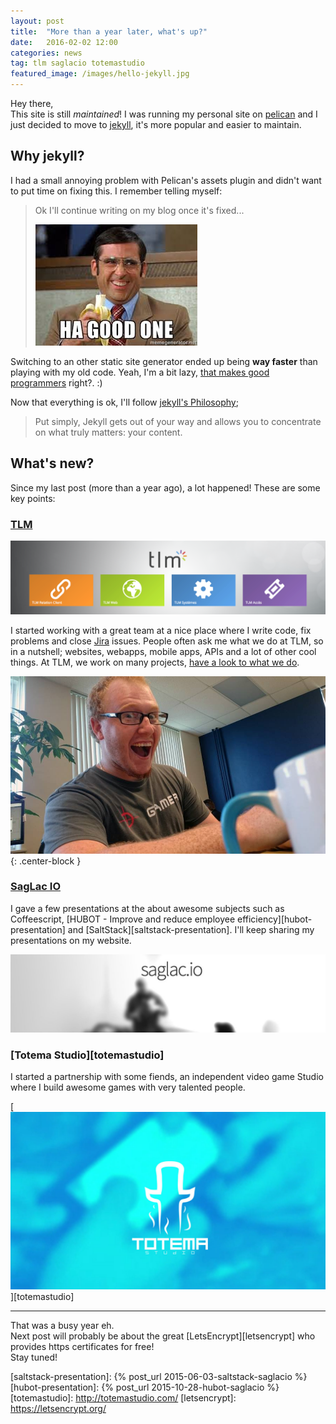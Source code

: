 ```yaml
---
layout: post
title:  "More than a year later, what's up?"
date:   2016-02-02 12:00
categories: news
tag: tlm saglacio totemastudio 
featured_image: /images/hello-jekyll.jpg
---
```


Hey there,  
This site is still *maintained*! I was running my personal site on [pelican][pelican] and I just decided to move to [jekyll][Jekyll], it's more popular and easier to maintain.

<!-- more -->

## Why jekyll?

I had a small annoying problem with Pelican's assets plugin and didn't want to put time on fixing this. I remember telling myself:

> Ok I'll continue writing on my blog once it's fixed...
>
> ![Ahah good one](/images/memes/ahah-good-one.jpg)

Switching to an other static site generator ended up being **way faster** than playing with my old code. Yeah, I'm a bit lazy, [that makes good programmers][bill-gates-quote] right?. :)

Now that everything is ok, I'll follow [jekyll's Philosophy][staticgen-jekyll];

> Put simply, Jekyll gets out of your way and allows you to concentrate on what truly matters: your content.

## What's new?

Since my last post (more than a year ago), a lot happened! These are some key points:

### [TLM][tlm]

![Solutions TLM](/images/tlm/solutions-tlm-saguenay.png)

I started working with a great team at a nice place where I write code, fix problems and close [Jira][jira] issues. People often ask me what we do at TLM, so in a nutshell; websites, webapps, mobile apps, APIs and a lot of other cool things. At TLM, we work on many projects, [have a look to what we do][tlm-realisations].

![GabLeRoux at TLM](/images/tlm/happygableroux-at-tlm.jpg){: .center-block }

### [SagLac IO][saglacio]

I gave a few presentations at the  about awesome subjects such as Coffeescript, [HUBOT - Improve and reduce employee efficiency][hubot-presentation] and [SaltStack][saltstack-presentation]. I'll keep sharing my presentations on my website.

[![SagLacIO](/images/saglacio/saglacio.jpg)][saglacio]

### [Totema Studio][totemastudio]

I started a partnership with some fiends, an independent video game Studio where I build awesome games with very talented people.

[![Totema Studio](/images/totemastudio-cover.jpg)][totemastudio]

<hr>

That was a busy year eh.  
Next post will probably be about the great [LetsEncrypt][letsencrypt] who provides https certificates for free!  
Stay tuned!

[CovalentCRM]: http://www.covalentcrm.com/
[crm-definition]: https://en.wikipedia.org/wiki/Customer_relationship_management
[jira]: https://www.atlassian.com/software/jira
[tlm]: http://solutionstlm.com/
[tlm-realisations]: http://solutionstlm.com/nos-realisations
[pelican]: http://blog.getpelican.com/
[jekyll]: http://jekyllrb.com
[bill-gates-quote]: http://www.goodreads.com/quotes/568877-i-choose-a-lazy-person-to-do-a-hard-job
[staticgen-jekyll]: https://www.staticgen.com/jekyll
[saglacio]: http://saglac.io/
[saglacio-facebook-event]: https://www.facebook.com/events/1470133096623433/
[saltstack-presentation]: {% post_url 2015-06-03-saltstack-saglacio %}
[hubot-presentation]: {% post_url 2015-10-28-hubot-saglacio %}
[totemastudio]: http://totemastudio.com/
[letsencrypt]: https://letsencrypt.org/
